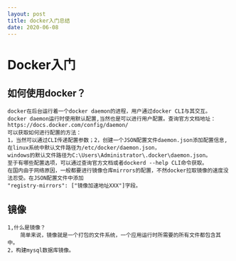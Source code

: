 ```yaml
---
layout: post
title: docker入门总结
date: 2020-06-08
---
```


# Docker入门
## 如何使用docker？
    docker在后台运行着一个docker daemon的进程，用户通过docker CLI与其交互。
    docker daemon运行时使用默认配置,当然也是可以进行用户配置。查询官方文档地址：https://docs.docker.com/config/daemon/
    可以获取如何进行配置的方法：
    1，当然可以通过CLI传递配置参数；2，创建一个JSON配置文件daemon.json添加配置信息,在linux系统中默认文件路径为/etc/docker/daemon.json，
    windows的默认文件路径为C:\Users\Administrator\.docker\daemon.json。
    至于有哪些配置选项，可以通过查询官方文档或者dockerd --help CLI命令获取。
    在国内由于网络原因，一般都要进行镜像仓库mirrors的配置，不然docker拉取镜像的速度没法忍受。在JSON配置文件中添加
    "registry-mirrors": ["镜像加速地址XXX"]字段。
    
## 镜像
    1,什么是镜像？
        简单来说，镜像就是一个打包的文件系统，一个应用运行时所需要的所有文件都包含其中。
    2，构建mysql数据库镜像。
        

